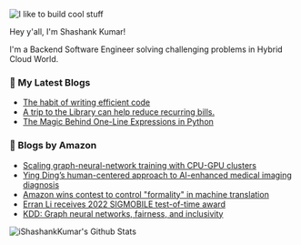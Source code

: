 ![I like to build cool stuff](https://res.cloudinary.com/dt8g3rhcy/image/upload/v1595929574/i_like_to_build_cool_shit._1_nzbwjh.png)

Hey y'all, I'm Shashank Kumar! 

I'm a Backend Software Engineer solving challenging problems in Hybrid Cloud World.

### 📕 My Latest Blogs
<!-- BLOG-POST-LIST:START -->
- [The habit of writing efficient code](https://medium.com/@ishashankkumar/the-habit-of-writing-efficient-code-153b05f04269?source=rss-d24dda280d5f------2)
- [A trip to the Library can help reduce recurring bills.](https://medium.com/swlh/a-trip-to-the-library-can-help-reduce-recurring-bills-23bca495cdf5?source=rss-d24dda280d5f------2)
- [The Magic Behind One-Line Expressions in Python](https://medium.com/swlh/the-magic-behind-one-line-expressions-in-python-816c10180c5c?source=rss-d24dda280d5f------2)
<!-- BLOG-POST-LIST:END -->

### 📕 Blogs by Amazon
<!-- AMAZON-BLOG-POST-LIST:START -->
- [Scaling graph-neural-network training with CPU-GPU clusters](https://www.amazon.science/blog/scaling-graph-neural-network-training-with-cpu-gpu-clusters)
- [Ying Ding’s human-centered approach to AI-enhanced medical imaging diagnosis](https://www.amazon.science/research-awards/success-stories/ying-dings-human-centered-approach-to-ai-enhanced-medical-imaging-diagnosis)
- [Amazon wins contest to control &quot;formality&quot; in machine translation](https://www.amazon.science/blog/amazon-wins-contest-to-control-formality-in-machine-translation)
- [Erran Li receives 2022 SIGMOBILE test-of-time award](https://www.amazon.science/latest-news/erran-li-receives-2022-sigmobile-test-of-time-award)
- [KDD: Graph neural networks, fairness, and inclusivity](https://www.amazon.science/blog/kdd-graph-neural-networks-fairness-and-inclusivity)
<!-- AMAZON-BLOG-POST-LIST:END -->



<img align="center" alt="iShashankKumar's Github Stats" src="https://github-readme-stats.vercel.app/api?username=ishashankkumar&show_icons=true&hide_border=true" />

